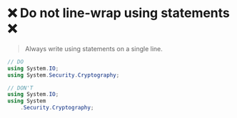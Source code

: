 # ❌ Do not line-wrap using statements ❌

> Always write using statements on a single line.

``` csharp
// DO
using System.IO;
using System.Security.Cryptography;
```

``` csharp
// DON'T
using System.IO;
using System
    .Security.Cryptography;
```
